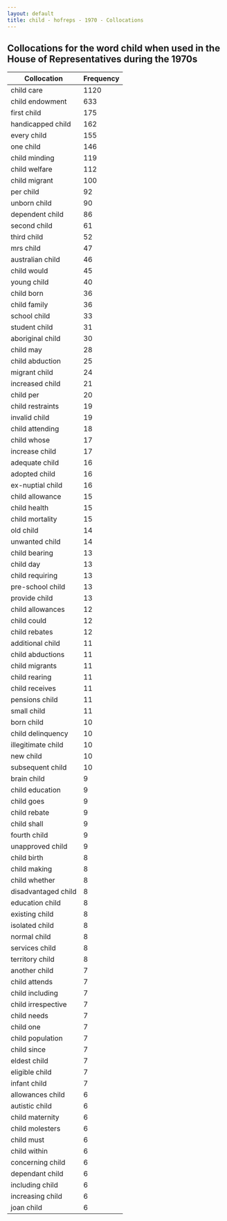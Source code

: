 ```yaml
---
layout: default
title: child - hofreps - 1970 - Collocations
---
```

## Collocations for the word **child** when used in the House of Representatives during the 1970s

| Collocation | Frequency |
|--------------|----------------|
|child care|1120|
|child endowment|633|
|first child|175|
|handicapped child|162|
|every child|155|
|one child|146|
|child minding|119|
|child welfare|112|
|child migrant|100|
|per child|92|
|unborn child|90|
|dependent child|86|
|second child|61|
|third child|52|
|mrs child|47|
|australian child|46|
|child would|45|
|young child|40|
|child born|36|
|child family|36|
|school child|33|
|student child|31|
|aboriginal child|30|
|child may|28|
|child abduction|25|
|migrant child|24|
|increased child|21|
|child per|20|
|child restraints|19|
|invalid child|19|
|child attending|18|
|child whose|17|
|increase child|17|
|adequate child|16|
|adopted child|16|
|ex-nuptial child|16|
|child allowance|15|
|child health|15|
|child mortality|15|
|old child|14|
|unwanted child|14|
|child bearing|13|
|child day|13|
|child requiring|13|
|pre-school child|13|
|provide child|13|
|child allowances|12|
|child could|12|
|child rebates|12|
|additional child|11|
|child abductions|11|
|child migrants|11|
|child rearing|11|
|child receives|11|
|pensions child|11|
|small child|11|
|born child|10|
|child delinquency|10|
|illegitimate child|10|
|new child|10|
|subsequent child|10|
|brain child|9|
|child education|9|
|child goes|9|
|child rebate|9|
|child shall|9|
|fourth child|9|
|unapproved child|9|
|child birth|8|
|child making|8|
|child whether|8|
|disadvantaged child|8|
|education child|8|
|existing child|8|
|isolated child|8|
|normal child|8|
|services child|8|
|territory child|8|
|another child|7|
|child attends|7|
|child including|7|
|child irrespective|7|
|child needs|7|
|child one|7|
|child population|7|
|child since|7|
|eldest child|7|
|eligible child|7|
|infant child|7|
|allowances child|6|
|autistic child|6|
|child maternity|6|
|child molesters|6|
|child must|6|
|child within|6|
|concerning child|6|
|dependant child|6|
|including child|6|
|increasing child|6|
|joan child|6|
